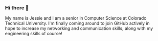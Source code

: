 ### Hi there 👋
My name is Jessie and I am a senior in Computer Science at Colorado Technical University. I'm finally coming around to join GitHub actively in hope to increase my networking and communication skills, along with my engineering skills of course!

<!--
**jmfp/jmfp** is a ✨ _special_ ✨ repository because its `README.md` (this file) appears on your GitHub profile.

Here are some ideas to get you started:

- 🔭 I’m currently working on ...
- 🌱 I’m currently learning ...
- 👯 I’m looking to collaborate on ...
- 🤔 I’m looking for help with ...
- 💬 Ask me about ...
- 📫 How to reach me: ...
- 😄 Pronouns: ...
- ⚡ Fun fact: ...
-->

